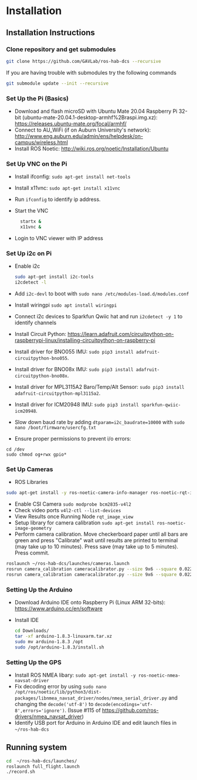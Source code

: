 # Installation

## Installation Instructions

### Clone repository and get submodules

```bash
git clone https://github.com/GAVLab/ros-hab-dcs --recursive
```

If you are having trouble with submodules try the following commands

```bash
git submodule update --init --recursive
```

### Set Up the Pi (Basics)

* Download and flash microSD with Ubuntu Mate 20.04 Raspberry Pi 32-bit (ubuntu-mate-20.04.1-desktop-armhf%2Braspi.img.xz): https://releases.ubuntu-mate.org/focal/armhf/
* Connect to AU_WiFi (if on Auburn University's network): http://www.eng.auburn.edu/admin/ens/helpdesk/on-campus/wireless.html
* Install ROS Noetic: http://wiki.ros.org/noetic/Installation/Ubuntu

### Set Up VNC on the Pi

* Install ifconfig: `sudo apt-get install net-tools`
* Install x11vnc: `sudo apt-get install x11vnc`
* Run `ifconfig` to identify ip address.
* Start the VNC

  ```bash
    startx &
    x11vnc &
  ```

* Login to VNC viewer with IP address
  
### Set Up i2c on Pi

* Enable i2c
  
  ```bash
  sudo apt-get install i2c-tools
  i2cdetect -l
  ```

* Add `i2c-devl` to boot with `sudo nano /etc/modules-load.d/modules.conf`
* Install wiringpi `sudo apt install wiringpi`
* Connect i2c devices to Sparkfun Qwiic hat and run `i2cdetect -y 1` to identify channels
* Install Circuit Python: https://learn.adafruit.com/circuitpython-on-raspberrypi-linux/installing-circuitpython-on-raspberry-pi
* Install driver for BNO055 IMU: `sudo pip3 install adafruit-circuitpython-bno055`.
* Install driver for BNO08x IMU: `sudo pip3 install adafruit-circuitpython-bno08x`.
* Install driver for MPL3115A2 Baro/Temp/Alt Sensor: `sudo pip3 install adafruit-circuitpython-mpl3115a2`.
* Install driver for ICM20948 IMU: `sudo pip3 install sparkfun-qwiic-icm20948`.
* Slow down baud rate by adding `dtparam=i2c_baudrate=10000` with `sudo nano /boot/firmware/usercfg.txt`
* Ensure proper permissions to prevent i/o errors: 

```
cd /dev
sudo chmod og+rwx gpio*
```

### Set Up Cameras

* ROS Libraries

```bash
sudo apt-get install -y ros-noetic-camera-info-manager ros-noetic-rqt-image-view ros-noetic-compressed-image-transport ros-noetic-dynamic-reconfigure
```

* Enable CSI Camera
  ```sudo modprobe bcm2835-v4l2```
* Check video ports
  ```v4l2-ctl --list-devices```
* View Results once Running Node
```rqt_image_view```
* Setup library for camera calibration
```sudo apt-get install ros-noetic-image-geometry```
* Perform camera calibration. Move checkerboard paper until all bars are green and press "Calibrate" wait until results are printed to terminal (may take up to 10 minutes).  Press save (may take up to 5 minutes).  Press commit.

```bash
roslaunch ~/ros-hab-dcs/launches/cameras.launch
rosrun camera_calibration cameracalibrator.py --size 9x6 --square 0.022 image:=/side_cam/image_raw camera:=/side_cam
rosrun camera_calibration cameracalibrator.py --size 9x6 --square 0.022 image:=/down_cam/image_raw camera:=/down_cam
```

### Setting Up the Arduino

* Download Arduino IDE onto Raspberry Pi (Linux ARM 32-bits): https://www.arduino.cc/en/software
* Install IDE

  ```bash
  cd Downloads/
  tar -xf arduino-1.8.3-linuxarm.tar.xz
  sudo mv arduino-1.8.3 /opt
  sudo /opt/arduino-1.8.3/install.sh
  ```
  
### Setting Up the GPS

* Install ROS NMEA libary: `sudo apt-get install -y ros-noetic-nmea-navsat-driver`
* Fix decoding error by using `sudo nano /opt/ros/noetic/lib/python3/dist-packages/libnmea_navsat_driver/nodes/nmea_serial_driver.py` and changing the `decode('utf-8')` to `decode(encodings='utf-8',errors='ignore')`. (Issue #115 of https://github.com/ros-drivers/nmea_navsat_driver)
* Identify USB port for Arduino in Arduino IDE and edit launch files in `~/ros-hab-dcs`

## Running system

```bash
cd  ~/ros-hab-dcs/launches/
roslaunch full_flight.launch
./record.sh
```
